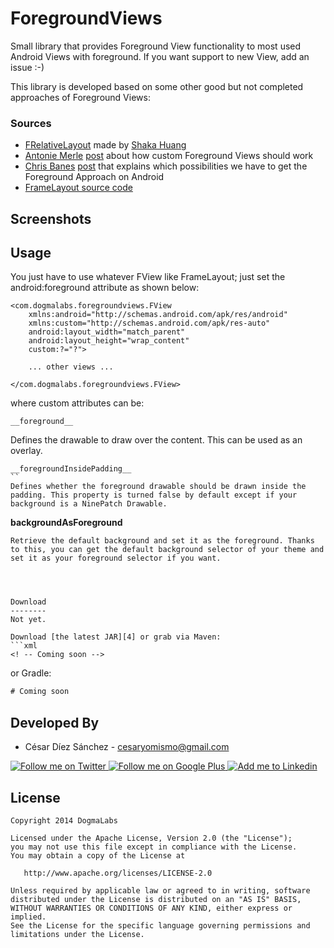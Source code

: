 ForegroundViews
=======
Small library that provides Foreground View functionality to most used Android Views with foreground.
If you want support to new View, add an issue :-)

This library is developed based on some other good but not completed approaches of Foreground Views:


### Sources
* [FRelativeLayout][1] made by [Shaka Huang][2]
* [Antonie Merle][3] [post][4] about how custom Foreground Views should work
* [Chris Banes][5] [post][6] that explains which possibilities we have to get the Foreground Approach on Android
* [FrameLayout source code][7]

Screenshots
-----------

Usage
-----
You just have to use whatever FView like FrameLayout; just set the android:foreground attribute as shown below:
```
<com.dogmalabs.foregroundviews.FView
    xmlns:android="http://schemas.android.com/apk/res/android"
    xmlns:custom="http://schemas.android.com/apk/res-auto"
    android:layout_width="match_parent"
    android:layout_height="wrap_content"
    custom:?="?">

    ... other views ...

</com.dogmalabs.foregroundviews.FView>
```
where custom attributes can be:
```
__foreground__
```
Defines the drawable to draw over the content. This can be used as an overlay.

```
__foregroundInsidePadding__
``
Defines whether the foreground drawable should be drawn inside the padding. This property is turned false by default except if your background is a NinePatch Drawable.

```
__backgroundAsForeground__
```
Retrieve the default background and set it as the foreground. Thanks to this, you can get the default background selector of your theme and set it as your foreground selector if you want.




Download
--------
Not yet.

Download [the latest JAR][4] or grab via Maven:
```xml
<! -- Coming soon -->
```
or Gradle:
```groovy
# Coming soon
```

Developed By
------------

* César Díez Sánchez - <cesaryomismo@gmail.com>

<a href="https://twitter.com/menorking">
  <img alt="Follow me on Twitter" src="http://imageshack.us/a/img812/3923/smallth.png" />
</a>
<a href="https://plus.google.com/115273462230054581675">
  <img alt="Follow me on Google Plus" src="http://imageshack.us/a/img203/4712/smallg.png" />
</a>
<a href="http://www.linkedin.com/in/cesardiezsanchez">
  <img alt="Add me to Linkedin" src="http://imageshack.us/a/img41/7877/smallld.png" />
</a>

License
-------

    Copyright 2014 DogmaLabs

    Licensed under the Apache License, Version 2.0 (the "License");
    you may not use this file except in compliance with the License.
    You may obtain a copy of the License at

       http://www.apache.org/licenses/LICENSE-2.0

    Unless required by applicable law or agreed to in writing, software
    distributed under the License is distributed on an "AS IS" BASIS,
    WITHOUT WARRANTIES OR CONDITIONS OF ANY KIND, either express or implied.
    See the License for the specific language governing permissions and
    limitations under the License.


[1]: https://gist.github.com/shakalaca/6199283
[2]: https://github.com/shakalaca
[3]: https://github.com/castorflex
[4]: http://antoine-merle.com/blog/2013/07/17/adding-a-foreground-selector-to-a-view/
[5]: https://github.com/chrisbanes
[6]: https://plus.google.com/+AndroidDevelopers/posts/aHPVDtr6mcp
[7]: https://github.com/android/platform_frameworks_base/blob/master/core/java/android/widget/FrameLayout.java
